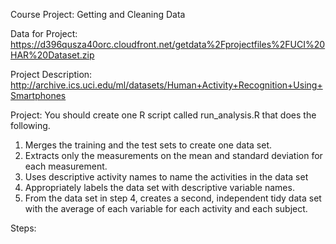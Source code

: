 Course Project: Getting and Cleaning Data

Data for Project:
https://d396qusza40orc.cloudfront.net/getdata%2Fprojectfiles%2FUCI%20HAR%20Dataset.zip

Project Description:
http://archive.ics.uci.edu/ml/datasets/Human+Activity+Recognition+Using+Smartphones

Project:
You should create one R script called run_analysis.R that does the following.
1. Merges the training and the test sets to create one data set.
2. Extracts only the measurements on the mean and standard deviation for each measurement.
3. Uses descriptive activity names to name the activities in the data set
4. Appropriately labels the data set with descriptive variable names.
5. From the data set in step 4, creates a second, independent tidy data set with the average of each variable for each activity and each subject.

Steps:
